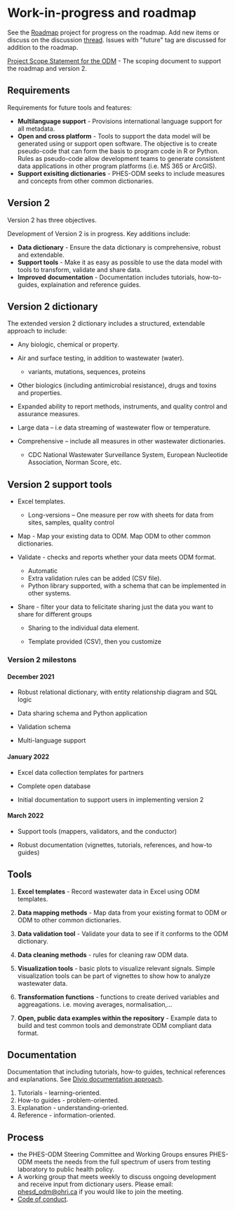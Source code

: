# Work-in-progress and roadmap

See the [Roadmap](https://github.com/Big-Life-Lab/covid-19-wastewater/projects/3?add_cards_query=is%3Aopen) project for progress on the roadmap. Add new items or discuss on the discussion [thread](https://github.com/Big-Life-Lab/covid-19-wastewater/discussions/108). Issues with "future" tag are discussed for addition to the roadmap.

  [Project Scope Statement for the ODM](https://docs.google.com/document/d/1QPSTi3zdY5eUQ62eOxSDMVyJBiKa2HEzKHEAnBzpRYA/edit) - The scoping document to support the roadmap and version 2.

  ## Requirements

Requirements for future tools and features:

- **Multilanguage support** - Provisions international language support for all metadata.
- **Open and cross platform** - Tools to support the data model will be generated using or support open software. The objective is to create pseudo-code that can form the basis to program code in R or Python. Rules as pseudo-code allow development teams to generate consistent data applications in other program platforms (i.e. MS 365 or ArcGIS).
- **Support exisiting dictionaries** - PHES-ODM seeks to include measures and concepts from other common dictionaries. 

## Version 2

Version 2 has three objectives.

Development of Version 2 is in progress. Key additions include:
- **Data dictionary** - Ensure the data dictionary is comprehensive, robust and extendable.
- **Support tools** - Make it as easy as possible to use the data model with tools to transform, validate and share data. 
- **Improved documentation** - Documentation includes tutorials, how-to-guides, explaination and reference guides.

## Version 2 dictionary

The extended version 2 dictionary includes a structured, extendable approach to include:

- Any biologic, chemical or property.

- Air and surface testing, in addition to wastewater (water).

   - variants, mutations, sequences, proteins

- Other biologics (including antimicrobial resistance), drugs and toxins and properties.

- Expanded ability to report methods, instruments, and quality control and assurance measures.

- Large data – i.e data streaming of wastewater flow or temperature.

- Comprehensive – include all measures in other wastewater dictionaries.

  - CDC National Wastewater Surveillance System, European Nucleotide Association, Norman Score, etc.

## Version 2 support tools

- Excel templates.

   - Long-versions – One measure per row with sheets for data from sites, samples, quality control

- Map - Map your existing data to ODM. Map ODM to other common dictionaries.

- Validate - checks and reports whether your data meets ODM format.

   - Automatic
   - Extra validation rules can be added (CSV file).
   - Python library supported, with a schema that can be implemented in other systems.

- Share - filter your data to felicitate sharing just the data you want to share for different groups

   - Sharing to the individual data element.

  - Template provided (CSV), then you customize

### Version 2 milestons

#### December 2021​

- Robust relational dictionary, with entity relationship diagram and SQL logic​

- Data sharing schema and Python application​

- Validation schema​

- Multi-language support​

#### January 2022​

- Excel data collection templates for partners​

- Complete open database​

- Initial documentation to support users in implementing version 2​

#### March 2022​

- Support tools (mappers, validators, and the conductor)​

- Robust documentation (vignettes, tutorials, references, and how-to guides)
## Tools

1. **Excel templates** - Record wastewater data in Excel using ODM templates.
1. **Data mapping methods** - Map data from your existing format to ODM or ODM to other common dictionaries.
2. **Data validation tool** - Validate your data to see if it conforms to the ODM dictionary.

3. **Data cleaning methods** - rules for cleaning raw ODM data. 
4. **Visualization tools** - basic plots to visualize relevant signals. Simple visualization tools can be part of vignettes to show how to analyze wastewater data.
5. **Transformation functions** - functions to create derived variables and aggreagations. i.e. moving averages, normalisation,...
6. **Open, public data examples within the repository** - Example data to build
and test common tools and demonstrate ODM compliant data format.


## Documentation

Documentation that including tutorials, how-to guides, technical references and explanations. See [Divio documentation approach](https://documentation.divio.com).

1. Tutorials - learning-oriented.
1. How-to guides - problem-oriented.
1. Explanation - understanding-oriented.
1. Reference - information-oriented.


## Process

- the PHES-ODM Steering Committee and Working Groups ensures PHES-ODM meets the needs from the full spectrum of users from testing laboratory to public health policy.
- A working group that meets weekly to discuss ongoing development and receive input from dictionary users. Please email: phesd_odm@ohri.ca if you would like to join the meeting. 
- [Code of conduct](CODE_OF_CONDUCT.md).
